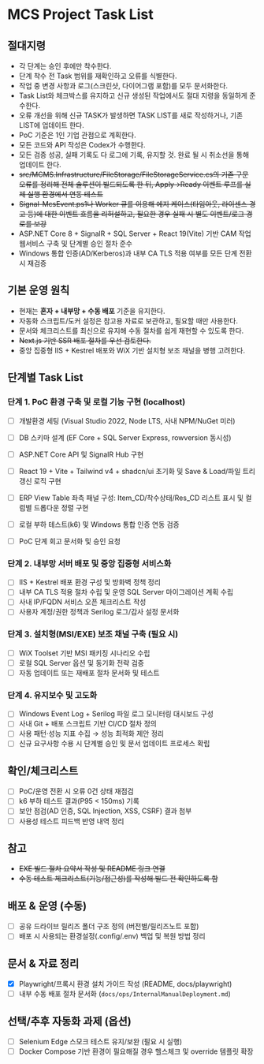 # MCS Project Task List

## 절대지령
- 각 단계는 승인 후에만 착수한다.
- 단계 착수 전 Task 범위를 재확인하고 오류를 식별한다.
- 작업 중 변경 사항과 로그(스크린샷, 다이어그램 포함)를 모두 문서화한다.
- Task List와 체크박스를 유지하고 신규 생성된 작업에서도 절대 지령을 동일하게 준수한다.
- 오류 개선을 위해 신규 TASK가 발생하면 TASK LIST를 새로 작성하거나, 기존 LIST에 업데이트 한다.
- PoC 기준은 1인 기업 관점으로 계획한다.
- 모든 코드와 API 작성은 Codex가 수행한다.
- 모든 검증 성공, 실패 기록도 다 로그에 기록, 유지할 것. 완료 될 시 취소선을 통해 업데이트 한다.
- ~~src/MCMS.Infrastructure/FileStorage/FileStorageService.cs의 기존 구문 오류를 정리해 전체 솔루션이 빌드되도록 한 뒤, Apply→Ready 이벤트 루프를 실제 실행 환경에서 연동 테스트~~
- ~~Signal-McsEvent.ps1나 Worker 큐를 이용해 에지 케이스(타임아웃, 라이센스 경고 등)에 대한 이벤트 흐름을 리허설하고, 필요한 경우 실패 시 별도 이벤트/로그 경로를 보강~~
- ASP.NET Core 8 + SignalR + SQL Server + React 19(Vite) 기반 CAM 작업 웹서비스 구축 및 단계별 승인 절차 준수
- Windows 통합 인증(AD/Kerberos)과 내부 CA TLS 적용 여부를 모든 단계 전환 시 재검증

## 기본 운영 원칙
- 현재는 **혼자 + 내부망 + 수동 배포** 기준을 유지한다.
- 자동화 스크립트/도커 설정은 참고용 자료로 보관하고, 필요할 때만 사용한다.
- 문서와 체크리스트를 최신으로 유지해 수동 절차를 쉽게 재현할 수 있도록 한다.
- ~~Next.js 기반 SSR 배포 절차를 우선 검토한다.~~
- 중앙 집중형 IIS + Kestrel 배포와 WiX 기반 설치형 보조 채널을 병행 고려한다.

## 단계별 Task List

### 단계 1. PoC 환경 구축 및 로컬 기능 구현 (localhost)
- [ ] 개발환경 세팅 (Visual Studio 2022, Node LTS, 사내 NPM/NuGet 미러)
- [ ] DB 스키마 설계 (EF Core + SQL Server Express, rowversion 동시성)
- [ ] ASP.NET Core API 및 SignalR Hub 구현
- [ ] React 19 + Vite + Tailwind v4 + shadcn/ui 초기화 및 Save & Load/파일 트리 갱신 로직 구현

- [ ] ERP View Table 좌측 패널 구성: Item_CD/착수상태/Res_CD 리스트 표시 및 컬럼별 드롭다운 정렬 구현

- [ ] 로컬 부하 테스트(k6) 및 Windows 통합 인증 연동 검증
- [ ] PoC 단계 회고 문서화 및 승인 요청

### 단계 2. 내부망 서버 배포 및 중앙 집중형 서비스화
- [ ] IIS + Kestrel 배포 환경 구성 및 방화벽 정책 정리
- [ ] 내부 CA TLS 적용 절차 수립 및 운영 SQL Server 마이그레이션 계획 수립
- [ ] 사내 IP/FQDN 서비스 오픈 체크리스트 작성
- [ ] 사용자 계정/권한 정책과 Serilog 로그/감사 설정 문서화

### 단계 3. 설치형(MSI/EXE) 보조 채널 구축 (필요 시)
- [ ] WiX Toolset 기반 MSI 패키징 시나리오 수립
- [ ] 로컬 SQL Server 옵션 및 동기화 전략 검증
- [ ] 자동 업데이트 또는 재배포 절차 문서화 및 테스트

### 단계 4. 유지보수 및 고도화
- [ ] Windows Event Log + Serilog 파일 로그 모니터링 대시보드 구성
- [ ] 사내 Git + 배포 스크립트 기반 CI/CD 절차 정의
- [ ] 사용 패턴·성능 지표 수집 → 성능 최적화 제안 정리
- [ ] 신규 요구사항 수용 시 단계별 승인 및 문서 업데이트 프로세스 확립

## 확인/체크리스트
- [ ] PoC/운영 전환 시 오류 0건 상태 재점검
- [ ] k6 부하 테스트 결과(P95 < 150ms) 기록
- [ ] 보안 점검(AD 인증, SQL Injection, XSS, CSRF) 결과 첨부
- [ ] 사용성 테스트 피드백 반영 내역 정리

## 참고
- ~~EXE 빌드 절차 요약서 작성 및 README 링크 연결~~
- ~~수동 테스트 체크리스트(기능/접근성)를 작성해 빌드 전 확인하도록 함~~

## 배포 & 운영 (수동)
- [ ] 공유 드라이브 릴리즈 폴더 구조 정의 (버전별/릴리즈노트 포함)
- [ ] 배포 시 사용되는 환경설정(.config/.env) 백업 및 복원 방법 정리

## 문서 & 자료 정리
- [x] Playwright/프록시 환경 설치 가이드 작성 (README, docs/playwright)
- [ ] 내부 수동 배포 절차 문서화 (`docs/ops/InternalManualDeployment.md`)

## 선택/추후 자동화 과제 (옵션)
- [ ] Selenium Edge 스모크 테스트 유지/보완 (필요 시 실행)
- [ ] Docker Compose 기반 환경이 필요해질 경우 헬스체크 및 override 템플릿 확장
